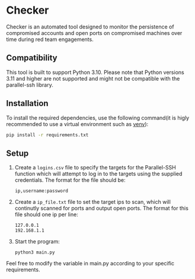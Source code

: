 # Checker

Checker is an automated tool designed to monitor the persistence of compromised accounts and open ports on compromised machines over time during red team engagements.

## Compatibility
This tool is built to support Python 3.10. Please note that Python versions 3.11 and higher are not supported and might not be compatible with the parallel-ssh library.
## Installation
To install the required dependencies, use the following command(it is higly recommended to use a virtual environment such as [venv](https://www.freecodecamp.org/news/how-to-setup-virtual-environments-in-python/)):
```bash
pip install -r requirements.txt
```

## Setup
1. Create a `logins.csv` file to specify the targets for the Parallel-SSH function which will attempt to log in to the targets using the supplied credentials. The format for the file should be:
   ```
   ip,username:password
   ```

2. Create a `ip_file.txt` file to set the target ips to scan, which will continutly scanned for ports and output open ports. The format for this file should one ip per line:
   ```
   127.0.0.1
   192.168.1.1
   ```
3. Start the program:
   ```
   python3 main.py
   ```
Feel free to modify the variable in main.py according to your specific requirements.

